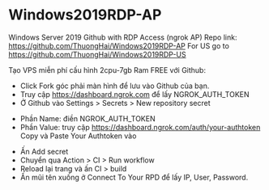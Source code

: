 # Windows2019RDP-AP
Windows Server 2019 Github with RDP Access (ngrok AP)
Repo link: https://github.com/ThuongHai/Windows2019RDP-AP
For US go to https://github.com/ThuongHai/Windows2019RDP-US

Tạo VPS miễn phí cấu hình 2cpu-7gb Ram FREE với Github:

- Click Fork góc phải màn hình để lưu vào Github của bạn.
- Truy cập https://dashboard.ngrok.com để lấy NGROK_AUTH_TOKEN
- Ở Github vào Settings > Secrets > New repository secret
 + Phần Name: điền NGROK_AUTH_TOKEN
 + Phần Value: truy cập https://dashboard.ngrok.com/auth/your-authtoken Copy và Paste Your Authtoken vào
- Ấn Add secret
- Chuyển qua Action > CI > Run workflow
- Reload lại trang và ấn CI > build 
- Ấn mũi tên xuống ở Connect To Your RPD để lấy IP, User, Password. 


